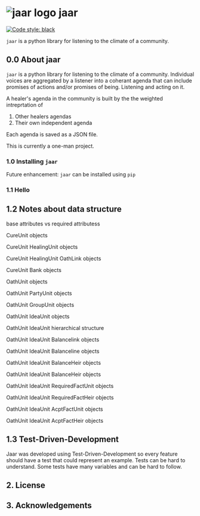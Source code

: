 
# ![jaar logo](https://github.com/jschalk/reddibrush/blob/master/logo/jaar_64.png) jaar


[![Code style: black](https://img.shields.io/badge/code%20style-black-000000.svg)](https://github.com/psf/black)
<!-- TODO: Find a way to autopopulate the below modeled after the borb library
[![Corpus Coverage : 100.0%](https://img.shields.io/badge/corpus%20coverage-100.0%25-green)]()
[![Public Method Documentation : 100%](https://img.shields.io/badge/public%20method%20documentation-100%25-green)]()
[![Number of Tests : 615](https://img.shields.io/badge/number%20of%20tests-615-green)]()
[![Python : 3.8 | 3.9 | 3.10 ](https://img.shields.io/badge/python-3.8%20&#124;%203.9%20&#124;%203.10-green)]() 

[![Downloads](https://pepy.tech/badge/borb)](https://pepy.tech/project/borb)
[![Downloads](https://pepy.tech/badge/borb/month)](https://pepy.tech/project/borb)
-->

`jaar` is a python library for listening to the climate of a community.

## 0.0 About jaar

`jaar` is a python library for listening to the climate of a community. Individual 
voices are aggregated by a listener into a coherant agenda that can include promises 
of actions and/or promises of being. Listening and acting on it.

A healer's agenda in the community is built by the the weighted intreprtation of
1. Other healers agendas 
2. Their own independent agenda

Each agenda is saved as a JSON file. 

This is currently a one-man project.

 
### 1.0 Installing `jaar`

<!-- TODO: add dependencies -->

Future enhancement: `jaar` can be installed using `pip`

<!-- TODO: Get pip install working 

    pip install jaar

If you have installed `jaar` before, and you want to ensure `pip` downloads the latest version (rather than using its internal cache) you can use the following commands:

    pip uninstall jaar
    pip install --no-cache jaar

-->

### 1.1 Hello 

<!-- TODO: Add simplest example

Should examples be found in a separate repository to ensure the `jaar` repository stays 
relatively small, whilst still providing a thorough knowledgebase of code-samples, 
screenshots and explanatory text.

-->

## 1.2 Notes about data structure

<!-- TODO: Add explanations -->
base attributes vs required attributess

<!-- TODO: Add explanations -->
CureUnit objects

CureUnit HealingUnit objects

CureUnit HealingUnit OathLink objects

CureUnit Bank objects

<!-- TODO: Add explanations -->
OathUnit objects

OathUnit PartyUnit objects

OathUnit GroupUnit objects

OathUnit IdeaUnit objects

OathUnit IdeaUnit hierarchical structure

OathUnit IdeaUnit Balancelink objects

OathUnit IdeaUnit Balanceline objects

OathUnit IdeaUnit BalanceHeir objects

OathUnit IdeaUnit BalanceHeir objects

OathUnit IdeaUnit RequiredFactUnit objects

OathUnit IdeaUnit RequiredFactHeir objects

OathUnit IdeaUnit AcptFactUnit objects

OathUnit IdeaUnit AcptFactHeir objects


## 1.3 Test-Driven-Development

Jaar was developed using Test-Driven-Development so every feature should have a test
that could represent an example. Tests can be hard to understand. Some tests have many 
variables and can be hard to follow.

<!-- TODO: Add examples 
Should examples be in a separate repository to ensure the `jaar` repository stays 
relatively small? (whilst still providing a thorough knowledgebase of code-samples, 
screenshots and explanatory text.)
-->



## 2. License

<!-- TODO: Consider which license to pick -->


## 3. Acknowledgements

<!-- TODO: Consider which license to pick -->





